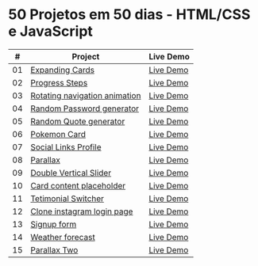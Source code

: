 
# 50 Projetos em 50 dias - HTML/CSS e JavaScript

|  #  | Project                                                                                                                     | Live Demo                                                                         |
| :-: | --------------------------------------------------------------------------------------------------------------------------- | --------------------------------------------------------------------------------- |
| 01  | [Expanding Cards](https://github.com/dkhenrique/50projetos50dias/tree/main/expanding-cards)                             | [Live Demo](https://expanding-cardsz.netlify.app/)               |
| 02  | [Progress Steps](https://github.com/dkhenrique/50projetos50dias/tree/main/progress-steps)                               | [Live Demo](https://progress-steps-by-step.netlify.app/)                |
| 03  | [Rotating navigation animation](https://github.com/dkhenrique/50projetos50dias/tree/main/rotating-navigation-animation)                               | [Live Demo](https://regal-bubblegum-344443.netlify.app/)                |
| 04  | [Random Password generator](https://github.com/dkhenrique/50projetos50dias/tree/main/Random-Password-generator.git)                               | [Live Demo](https://progress-steps-by-step.netlify.app/)                |
| 05  | [Random Quote generator](https://github.com/dkhenrique/50projetos50dias/tree/main/Random-Password-generator.git)                               | [Live Demo]()                |
| 06  | [Pokemon Card](https://github.com/dkhenrique/50projetos50dias/tree/main/pokemon-card)                               | [Live Demo](https://pokecardis.netlify.app/)                |
| 07  | [Social Links Profile](https://github.com/dkhenrique/50projetos50dias/tree/main/social-links-profile)                               | [Live Demo](https://social-link-profiless.netlify.app/)                |
| 08  | [Parallax](https://github.com/dkhenrique/50projetos50dias/tree/main/parallax)                               | [Live Demo](https://euphonious-pastelito-e79482.netlify.app/)                |
| 09  | [Double Vertical Slider](https://github.com/dkhenrique/50projetos50dias/tree/main/double-vertical-sliders)                               | [Live Demo](https://fantastic-strudel-a7194b.netlify.app/)                |
| 10  | [Card content placeholder](https://github.com/dkhenrique/50projetos50dias/tree/main/content-placeholder)                               | [Live Demo](https://cute-beijinho-bc2ae5.netlify.app/)                |
| 11  | [Tetimonial Switcher](https://github.com/dkhenrique/50projetos50dias/tree/main/testimonial-switcher)                               | [Live Demo](https://wondrous-daffodil-7dba6d.netlify.app/)                |
| 12  | [Clone instagram login page](https://github.com/dkhenrique/50projetos50dias/tree/main/Clone-login-page-instagram)                               | [Live Demo]()                |
| 13  | [Signup form](https://github.com/dkhenrique/50projetos50dias/tree/main/signup-form)                               | [Live Demo](https://roaring-palmier-1b0c4f.netlify.app/)                |
| 14  | [Weather forecast](https://github.com/dkhenrique/50projetos50dias/tree/main/weather-forecast)                               | [Live Demo](https://venerable-tulumba-5879b4.netlify.app/)                |
| 15  | [Parallax Two](https://github.com/dkhenrique/50projetos50dias/tree/main/parallax-two)                               | [Live Demo](https://thunderous-scone-8030a9.netlify.app/)                |
